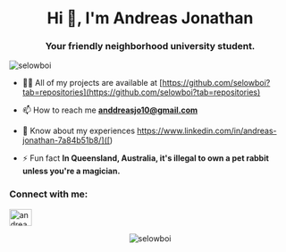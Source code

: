 <h1 align="center">Hi 👋, I'm Andreas Jonathan</h1>
<h3 align="center">Your friendly neighborhood university student.</h3>

<p align="left"> <img src="https://komarev.com/ghpvc/?username=selowboi&label=Profile%20views&color=0e75b6&style=flat" alt="selowboi" /> </p>

- 👨‍💻 All of my projects are available at [https://github.com/selowboi?tab=repositories](https://github.com/selowboi?tab=repositories)

- 📫 How to reach me **anddreasjo10@gmail.com**

- 📄 Know about my experiences [https://www.linkedin.com/in/andreas-jonathan-7a84b51b8/]([<a href="" target="blank"></a>](https://linkedin.com/in/andreas-jonathan-7a84b51b8))

- ⚡ Fun fact **In Queensland, Australia, it's illegal to own a pet rabbit unless you're a magician.**

<h3 align="left">Connect with me:</h3>
<p align="left">
<a href="https://linkedin.com/in/andreas-jonathan-7a84b51b8" target="blank"><img align="center" src="https://raw.githubusercontent.com/rahuldkjain/github-profile-readme-generator/master/src/images/icons/Social/linked-in-alt.svg" alt="andreas-jonathan-7a84b51b8" height="30" width="40" /></a>
</p>

<p align="center"><img align="center" src="https://github-readme-stats.vercel.app/api/top-langs?username=selowboi&show_icons=true&locale=en&layout=compact" alt="selowboi" /></p>
